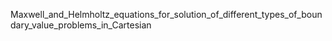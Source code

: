 Maxwell_and_Helmholtz_equations_for_solution_of_different_types_of_boundary_value_problems_in_Cartesian
